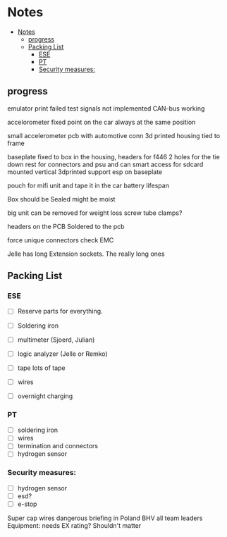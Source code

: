 # Notes 

<!--toc:start-->
- [Notes](#notes)
  - [progress](#progress)
  - [Packing List](#packing-list)
    - [ESE](#ese)
    - [PT](#pt)
    - [Security measures:](#security-measures)
<!--toc:end-->



## progress

emulator print failed
test signals not implemented
CAN-bus working


accelorometer fixed point on the car always at the same position 

small accelerometer pcb with automotive conn
3d printed housing tied to frame

baseplate fixed to box in the housing,
headers for f446
2 holes for the tie down
rest for connectors and psu and can 
smart access for sdcard
mounted vertical
3dprinted support 
esp on baseplate 

pouch for mifi unit and tape it in the car
battery lifespan

Box should be Sealed might be moist

big unit can be removed for weight loss
screw tube clamps?

headers on the PCB
Soldered to the pcb


force unique connectors 
check EMC



Jelle has long Extension sockets. The really long ones


## Packing List

### ESE
- [ ] Reserve parts for everything.
- [ ] Soldering iron
- [ ] multimeter (Sjoerd, Julian)
- [ ] logic analyzer (Jelle or Remko)
- [ ] tape lots of tape
- [ ] wires
- [ ] overnight charging 



### PT 
- [ ] soldering iron
- [ ] wires
- [ ] termination and connectors
- [ ] hydrogen sensor

### Security measures:
- [ ] hydrogen sensor
- [ ] esd? 
- [ ] e-stop

Super cap wires dangerous 
briefing in Poland
BHV all team leaders
Equipment: needs EX rating? Shouldn't matter



